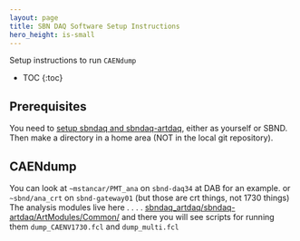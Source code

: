 ```yaml
---
layout: page
title: SBN DAQ Software Setup Instructions
hero_height: is-small
---
```


Setup instructions to run `CAENdump`

* TOC
{:toc}

## Prerequisites

You need to [setup sbndaq and sbndaq-artdaq](Installation.md), either as yourself or SBND.  Then make a directory in a home area (NOT in the local git repository). 

## CAENdump

You can look at `~mstancar/PMT_ana` on `sbnd-daq34` at DAB for an example.  or `~sbnd/ana_crt` on `sbnd-gateway01` (but those are crt things, not 1730 things)
The analysis modules live here . . . .
[sbndaq_artdaq/sbndaq-artdaq/ArtModules/Common/](https://github.com/SBNSoftware/sbndaq-artdaq/tree/develop/sbndaq-artdaq/ArtModules/Common)
and there you will see scripts for running them
`dump_CAENV1730.fcl` and `dump_multi.fcl`

